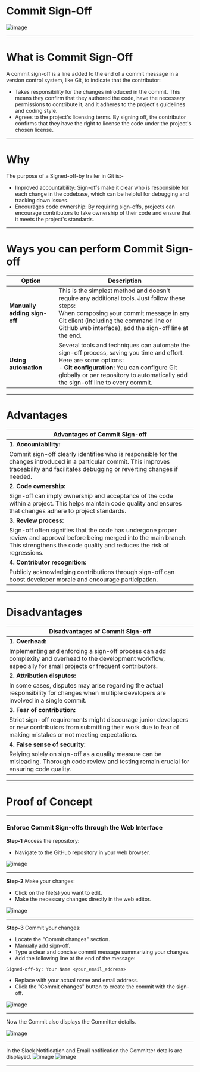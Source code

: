 # Commit Sign-Off

![image](https://github.com/avengers-p7/Documentation/assets/156056460/6d952a76-4498-416b-8a4e-9f07eec2612c)
***
# What is Commit Sign-Off
A commit sign-off is a line added to the end of a commit message in a version control system, like Git, to indicate that the contributor:

- Takes responsibility for the changes introduced in the commit. This means they confirm that they authored the code, have the necessary permissions to contribute it, and it adheres to the project's guidelines and coding style.
- Agrees to the project's licensing terms. By signing off, the contributor confirms that they have the right to license the code under the project's chosen license.
***
# Why 
The purpose of a Signed-off-by trailer in Git is:-
- Improved accountability: Sign-offs make it clear who is responsible for each change in the codebase, which can be helpful for debugging and tracking down issues.
- Encourages code ownership: By requiring sign-offs, projects can encourage contributors to take ownership of their code and ensure that it meets the project's standards.
***
# Ways you can perform Commit Sign-off
| Option                       | Description                                                                                                                                                          |
|------------------------------|----------------------------------------------------------------------------------------------------------------------------------------------------------------------|
| **Manually adding sign-off** | This is the simplest method and doesn't require any additional tools. Just follow these steps:<br>When composing your commit message in any Git client (including the command line or GitHub web interface), add the sign-off line at the end.  |
| **Using automation**         | Several tools and techniques can automate the sign-off process, saving you time and effort. Here are some options:<br>- **Git configuration:** You can configure Git globally or per repository to automatically add the sign-off line to every commit.  |
***
# Advantages

| **Advantages of Commit Sign-off**                                   | 
|---------------------------------------------------------------------|
| **1. Accountability:**                                              | 
|     Commit sign-off clearly identifies who is responsible for the changes introduced in a particular commit. This improves traceability and facilitates debugging or reverting changes if needed. | 
| **2. Code ownership:**                                              | 
|     Sign-off can imply ownership and acceptance of the code within a project. This helps maintain code quality and ensures that changes adhere to project standards. | 
| **3. Review process:**                                              | 
|     Sign-off often signifies that the code has undergone proper review and approval before being merged into the main branch. This strengthens the code quality and reduces the risk of regressions. | 
| **4. Contributor recognition:**                                    | 
|     Publicly acknowledging contributions through sign-off can boost developer morale and encourage participation.                | 
***
# Disadvantages

| **Disadvantages of Commit Sign-off**                               | 
|---------------------------------------------------------------------|
| **1. Overhead:**                                                    | 
|     Implementing and enforcing a sign-off process can add complexity and overhead to the development workflow, especially for small projects or frequent contributors. |
| **2. Attribution disputes:**                                        | 
|     In some cases, disputes may arise regarding the actual responsibility for changes when multiple developers are involved in a single commit. |
| **3. Fear of contribution:**                                         | 
|     Strict sign-off requirements might discourage junior developers or new contributors from submitting their work due to fear of making mistakes or not meeting expectations. |
| **4. False sense of security:**                                     | 
|     Relying solely on sign-off as a quality measure can be misleading. Thorough code review and testing remain crucial for ensuring code quality. |
***
# Proof of Concept 
***
### Enforce Commit Sign-offs through the Web Interface

**Step-1** Access the repository:
- Navigate to the GitHub repository in your web browser.

![image](https://github.com/avengers-p7/Documentation/assets/156056460/0a9ea5eb-1be1-433c-a92e-14edb7b53016)
***
**Step-2** Make your changes:
- Click on the file(s) you want to edit.
- Make the necessary changes directly in the web editor.

![image](https://github.com/avengers-p7/Documentation/assets/156056460/2d35a8a5-2719-4e20-8ed8-e764ea37258a)
***
**Step-3** Commit your changes:
- Locate the "Commit changes" section.
- Manually add sign-off.
- Type a clear and concise commit message summarizing your changes.
- Add the following line at the end of the message:
```shell
Signed-off-by: Your Name <your_email_address>
```
- Replace with your actual name and email address.
- Click the "Commit changes" button to create the commit with the sign-off.

![image](https://github.com/avengers-p7/Documentation/assets/156056460/ab294094-d8fb-4df4-b10e-a2ecf829542f)
***
Now the Commit also displays the Committer details.

![image](https://github.com/avengers-p7/Documentation/assets/156056460/3c81b43f-96d5-4423-8f54-6cf72b03bd2e)
***
In the Slack Notification and Email notification the Committer details are displayed.
![image](https://github.com/avengers-p7/Documentation/assets/156056460/a9f45a5a-c330-4017-874b-6b1f7a7b6a5f)
![image](https://github.com/avengers-p7/Documentation/assets/156056460/9670c773-15e8-4d1a-8fa3-907510560dc5)
***

